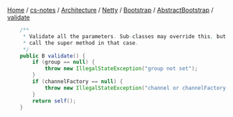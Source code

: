 [Home](https://mengxianbin.github.io) /
[cs-notes](https://mengxianbin.github.io/cs-notes/site) /
[Architecture](https://mengxianbin.github.io/cs-notes/site/Architecture) /
[Netty](https://mengxianbin.github.io/cs-notes/site/Architecture/Netty) /
[Bootstrap](https://mengxianbin.github.io/cs-notes/site/Architecture/Netty/Bootstrap) /
[AbstractBootstrap](https://mengxianbin.github.io/cs-notes/site/Architecture/Netty/Bootstrap/AbstractBootstrap) /
[validate](https://mengxianbin.github.io/cs-notes/site/Architecture/Netty/Bootstrap/AbstractBootstrap/validate)

```java
    /**
     * Validate all the parameters. Sub-classes may override this, but should
     * call the super method in that case.
     */
    public B validate() {
        if (group == null) {
            throw new IllegalStateException("group not set");
        }
        if (channelFactory == null) {
            throw new IllegalStateException("channel or channelFactory not set");
        }
        return self();
    }
```

